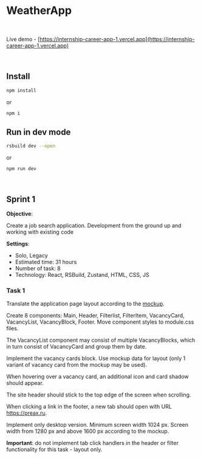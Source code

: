 # WeatherApp

<br>

Live demo - [https://internship-career-app-1.vercel.app](https://internship-career-app-1.vercel.app)

<br>

## Install

```sh
npm install
```
or
```sh
npm i
```

## Run in dev mode

```sh
rsbuild dev --open
```
or
```
npm run dev
```

<br>

## Sprint 1

**Objective**:

Create a job search application. Development from the ground up and working with existing code

**Settings**:
+ Solo, Legacy
+ Estimated time: 31 hours
+ Number of task: 8
+ Technology: React, RSBuild, Zustand, HTML, CSS, JS

### Task 1

Translate the application page layout according to the [mockup](https://www.figma.com/file/6HkVxXvjbAj2X5Og4p2GAM/Career-App.-4-sprint.-1-task?type=design&node-id=1-2&mode=design&t=5DXgio77tNd2KKBV-0).

Create 8 components: Main, Header, Filterlist, FilterItem, VacancyCard, VacancyList, VacancyBlock, Footer. Move component styles to module.css files.

The VacancyList component may consist of multiple VacancyBlocks, which in turn consist of VacancyCard and group them by date.

Implement the vacancy cards block. Use mockup data for layout (only 1 variant of vacancy card from the mockup may be used).

When hovering over a vacancy card, an additional icon and card shadow should appear.

The site header should stick to the top edge of the screen when scrolling.

When clicking a link in the footer, a new tab should open with URL https://preax.ru.

Implement only desktop version. Minimum screen width 1024 px. Screen width from 1280 px and above 1600 px according to the mockup.

**Important**: do not implement tab click handlers in the header or filter functionality for this task - layout only.